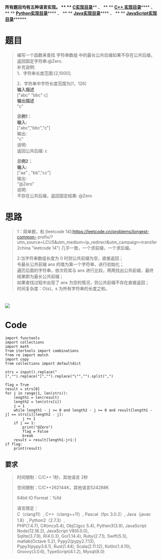 **所有题目均有五种语言实现。 ** **
**[C实现目录](https://renjie.blog.csdn.net/article/details/129190260
"C实现目录")****** 、 ** ** **[C++
实现目录](https://blog.csdn.net/misayaaaaa/category_12036814.html "C++
实现目录")****** 、 ** **
**[Python实现目录](https://blog.csdn.net/misayaaaaa/category_12111005.html
"Python实现目录")****** 、 ** **
**[Java实现目录](https://blog.csdn.net/misayaaaaa/category_12111006.html
"Java实现目录")****** 、 ** **
**[JavaScript实现目录](https://blog.csdn.net/misayaaaaa/category_12199270.html
"JavaScript实现目录")********

# 题目

> 编写一个函数来查找 字符串数组 中的最长公共后缀如果不存在公共后缀，返回固定字符串:@Zero.  
>  补充说明:  
>  1、字符串长度范围:[2,1000];
>
> 2、字符串中字符长度范围为[1，126]  
>  **输入描述**  
>  ["abc" "bbc" c]  
>  **输出描述**  
>  "c"
>
> **示例1：  
>  输入:**  
>  ["abc","bbc","c"]  
>  输出:  
>  "c"  
>  说明:  
>  返回公共后缀: c
>
>  
> **示例2：**  
>  **输入:**  
>  ["aa" , "bb","cc"]  
>  输出:  
>  "@Zero"  
>  说明:  
>  不存在公共后缀，返回固定结果: @Zero

# 思路

> 1：简单题，和 [leetcode 14](https://leetcode.cn/problems/longest-common-
> prefix/?utm_source=LCUS&utm_medium=ip_redirect&utm_campaign=transfer2china
> "leetcode 14") 几乎一致，一个求前缀，一个求后缀。
>
> 2:当字符串数组长度为 0 时则公共前缀为空，直接返回；  
>  令最长公共前缀 ans 的值为第一个字符串，进行初始化；  
>  遍历后面的字符串，依次将其与 ans 进行比较，两两找出公共前缀，最终结果即为最长公共前缀；  
>  如果查找过程中出现了 ans 为空的情况，则公共前缀不存在直接返回；  
>  时间复杂度：O(s)，s 为所有字符串的长度之和。

# ![](https://img-blog.csdnimg.cn/e704dd6a3d2348709852fe88ae875c33.jpeg)

# Code

    
    
    import functools
    import collections
    import math
    from itertools import combinations
    from re import match
    import copy 
    from collections import defaultdict
    
    strs = input().replace("[","").replace("]","").replace("\"","").split(",")
    
    flag = True
    result = strs[0] 
    for i in range(1, len(strs)):
        length1 = len(result)
        length2 = len(strs[i])
        j = 1
        while length1 - j >= 0 and length2 - j >= 0 and result[length1 - j] == strs[i][length2 - j]:
            j += 1
        if j == 1: 
            print("@Zero")
            flag = False
            break
        result = result[length1-j+1:]
    if flag:
        print(result)

## 要求

> 时间限制：C/C++ 1秒，其他语言 2秒
>
> 空间限制：C/C++262144K，其他语言524288K
>
> 64bit IO Format：%lld
>
> 语言限定：  
>  C（clang11）, C++（clang++11）, Pascal（fpc 3.0.2）, Java（javac 1.8）,
> Python2（2.7.3）,  
>  PHP(7.4.7), C#(mcs5.4), ObjC(gcc 5.4), Pythen3(3.9), JavaScript
> Node(12.18.2), JavaScript V8(6.0.0),  
>  Sqlite(3.7.9), R(4.0.3), Go(1.14.4), Ruby(2.7.1), Swift(5.3), matlab(Octave
> 5.2), Pypy2(pypy2.7.13),  
>  Pypy3(pypy3.6.1), Rust(1.44), Scala(2.11.12), Kotlin(1.4.10),
> Groovy(3.0.6), TypeScript(4.1.2), Mysql(8.0)

